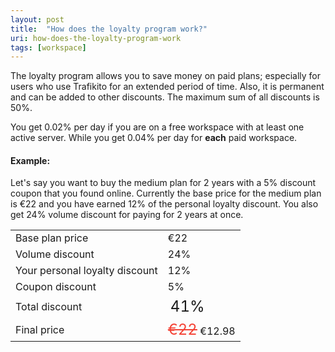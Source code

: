 ```yaml
---
layout: post
title:  "How does the loyalty program work?"
uri: how-does-the-loyalty-program-work
tags: [workspace]
---
```


<p>
    The loyalty program allows you to save money on paid plans; especially for users who use Trafikito for an extended
    period of time. Also, it is permanent and can be added to other discounts. The maximum sum of all discounts is 50%.
</p>

<!--more-->

<p>
    You get 0.02% per day if you are on a free workspace with at least one active server. While you get 0.04% per day
    for
    <strong>each</strong> paid workspace.
</p>

<h4>Example:</h4>

<p>
    Let's say you want to buy the medium plan for 2 years with a 5% discount coupon that you found online. Currently
    the base price for the medium plan is €22 and you have earned 12% of the personal loyalty discount. You also get 24%
    volume discount for paying for 2 years at once.
</p>

<table class="mdl-data-table mdl-shadow--2dp">
    <tr>
        <td class="mdl-data-table__cell--non-numeric">Base plan price</td>
        <td class="mdl-data-table__cell--non-numeric">€22</td>
    </tr>
    <tr>
        <td class="mdl-data-table__cell--non-numeric">Volume discount</td>
        <td class="mdl-data-table__cell--non-numeric">24%</td>
    </tr>
    <tr>
        <td class="mdl-data-table__cell--non-numeric">Your personal loyalty discount</td>
        <td class="mdl-data-table__cell--non-numeric">12%</td>
    </tr>
    <tr>
        <td class="mdl-data-table__cell--non-numeric">Coupon discount</td>
        <td class="mdl-data-table__cell--non-numeric">5%</td>
    </tr>
    <tr>
        <td class="mdl-data-table__cell--non-numeric">Total discount</td>
        <td class="mdl-data-table__cell--non-numeric" style="font-size: 1.5em">41%</td>
    </tr>
    <tr>
        <td class="mdl-data-table__cell--non-numeric">Final price</td>
        <td class="mdl-data-table__cell--non-numeric">
            <span style="font-size: 1.5em; text-decoration: line-through; color: #f44336;">€22</span>
            €12.98
        </td>
    </tr>
</table>
